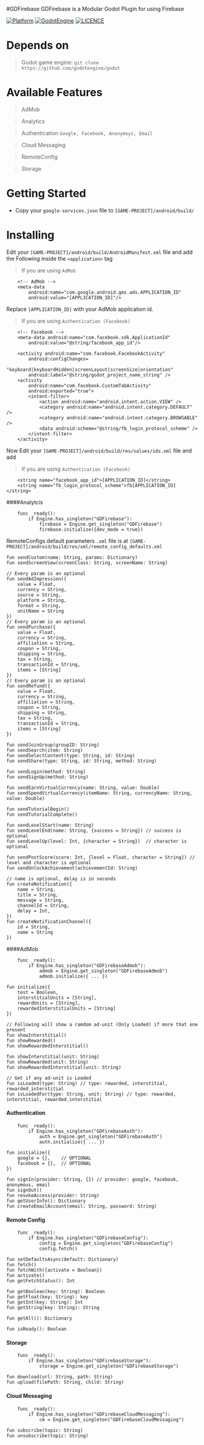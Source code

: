 
#GDFirebase
	GDFirebase is a Modular Godot Plugin for using Firebase

[![Platform](https://img.shields.io/badge/Platform-Android-green.svg)](https://github.com/FrogSquare/GDFirebase)
[![GodotEngine](https://img.shields.io/badge/Godot_Engine-3.3-blue.svg)](https://github.com/godotengine/godot)
[![LICENCE](https://img.shields.io/badge/License-Apache_V2-blue.svg)](https://www.apache.org/licenses/LICENSE-2.0)

# Depends on

> Godot game engine: `git clone https://github.com/godotengine/godot`

# Available Features

> AdMob

> Analytics

> Authentication `Google, Facebook, Anonymoys, Email`

> Cloud Messaging

> RemoteConfig

> Storage

# Getting Started
* Copy your `google-services.json` file to `[GAME-PROJECT]/android/build/`

# Installing
Edit your `[GAME-PROJECT]/android/build/AndroidManifest.xml` file and add the Following inside the `<application>` tag

> If you are using `AdMob`

```
    <!-- AdMob -->
    <meta-data
        android:name="com.google.android.gms.ads.APPLICATION_ID"
        android:value="[APPLICATION_ID]"/>
```
Replace `[APPLICATION_ID]` with your AdMob application id.

> If you are using `Authentication (Facebook)`

```
    <!-- Facebook -->
    <meta-data android:name="com.facebook.sdk.ApplicationId"
        android:value="@string/facebook_app_id"/>

    <activity android:name="com.facebook.FacebookActivity"
        android:configChanges=
            "keyboard|keyboardHidden|screenLayout|screenSize|orientation"
        android:label="@string/godot_project_name_string" />
    <activity
        android:name="com.facebook.CustomTabActivity"
        android:exported="true">
        <intent-filter>
            <action android:name="android.intent.action.VIEW" />
            <category android:name="android.intent.category.DEFAULT" />
            <category android:name="android.intent.category.BROWSABLE" />
            <data android:scheme="@string/fb_login_protocol_scheme" />
        </intent-filter>
    </activity>
```

Now Edit your `[GAME-PROJECT]/android/build/res/values/ids.xml` file and add

> If you are using `Authentication (Facebook)`

```
    <string name="facebook_app_id">[APPLICATION_ID]</string>
    <string name="fb_login_protocol_scheme">fb[APPLICATION_ID]</string>
```

####Analytcis

```
    func _ready():
        if Engine.has_singleton("GDFirebase"):
            firebase = Engine.get_singleton("GDFirebase")
            firebase.initialize({dev_mode = true})
```

RemoteConfigs default parameters `.xml` file is at `[GAME-PROJECT]/android/build/res/xml/remote_config_defaults.xml`


```
fun sendCustom(name: String, params: Dictionary)
fun sendScreenView(screenClass: String, screenName: String)

// Every param is an optional
fun sendAdImpression({
    value = Float,
    currency = String,
    source = String,
    platform = String,
    format = String,
    unitName = String
})
// Every param is an optional
fun sendPurchase({
    value = Float,
    currency = String,
    affiliation = String,
    coupon = String,
    shipping = String,
    tax = String,
    transactionId = String,
    items = [String]
})
// Every param is an optional
fun sendRefund({
    value = Float,
    currency = String,
    affiliation = String,
    coupon = String,
    shipping = String,
    tax = String,
    transactionId = String,
    items = [String]
})

fun sendJoinGroup(groupID: String)
fun sendSearch(item: String)
fun sendSelectContent(type: String, id: String)
fun sendShare(type: String, id: String, method: String)

fun sendLogin(method: String)
fun sendSignUp(method: String)

fun sendEarnVirtualCurrency(name: String, value: Double)
fun sendSpendVirtualCurrency(itemName: String, currencyName: String, value: Double)

fun sendTutorialBegin()
fun sendTutorialComplete()

fun sendLevelStart(name: String)
fun sendLevelEnd(name: String, {success = String}) // success is optional
fun sendLevelUp(level: Int, {character = String})  // character is optional

fun sendPostScore(score: Int, {level = Float, character = String}) // level and character is optional
fun sendUnlockAchievement(achievementId: String)

// name is optional, delay is in seconds
fun createNotification({
    name = String,
    title = String,   
    message = String,
    channelId = String,
    delay = Int,
})
fun createNotificationChannel({
    id = String,
    name = String
})
```

####AdMob
```
    func _ready():
        if Engine.has_singleton("GDFirebaseAdmob"):
            admob = Engine.get_singleton("GDFirebaseAdmob")
            admob.initialize({ ... })
```

```
fun initialize({
    test = Boolean,
    interstitialUnits = [String],
    rewardUnits = [String],
    rewardedInterstitialUnits = [String]
})

// Following will show a ramdom ad-unit (Only Loaded) if more that one present
fun showInterstitial()
fun showRewarded()
fun showRewardedInterstitial()

fun showInterstitial(unit: String)
fun showRewarded(unit: String)
fun showRewardedInterstitial(unit: String)

// Get if any ad-unit is Loaded
fun isLoaded(type: String) // type: rewarded, interstitial, rewarded_interstitial
fun isLoadedFor(type: String, unit: String) // type: rewarded, interstitial, rewarded_interstitial
```

#### Authentication
```
    func _ready():
        if Engine.has_singleton("GDFirebaseAuth"):
            auth = Engine.get_singleton("GDFirebaseAuth")
            auth.initialize({ ... })
```

```
fun initialize({
    google = {},    // OPTIONAL
    facebook = {},  // OPTIONAL
})

fun signIn(provider: String, {}) // provider: google, facebook, anonymous, email
fun signOut()
fun revokeAccess(provider: String)
fun getUserInfo(): Dictionary
fun createEmailAccount(email: String, password: String)
```

#### Remote Config
```
    func _ready():
        if Engine.has_singleton("GDFirebaseConfig"):
            config = Engine.get_singleton("GDFirebaseConfig")
            config.fetch()

```

```
fun setDefaultsAsync(default: Dictionary)
fun fetch()
fun fetchWith({activate = Boolean})
fun activate()
fun getFetchStatus(): Int

fun getBoolean(key: String): Boolean
fun getFloat(key: String): key
fun getInt(key: String): Int
fun getString(key: String): String

fun getAll(): Dictionary

fun isReady(): Boolean
```

#### Storage
```
    func _ready():
        if Engine.has_singleton("GDFirebaseStorage"):
            storage = Engine.get_singleton("GDFirebaseStorage")
```

```
fun download(url: String, path: String)
fun upload(filePath: String, child: String)
```

#### Cloud Messaging
```
    func _ready():
        if Engine.has_singleton("GDFirebaseCloudMessaging"):
            cm = Engine.get_singleton("GDFirebaseCloudMessaging")
```

```
fun subscribe(topic: String)
fun unsubscribe(topic: String)
```
